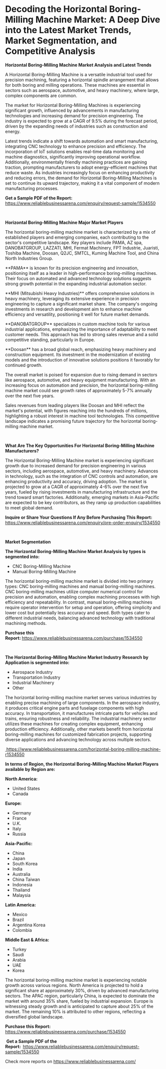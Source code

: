 <p><h1>Decoding the Horizontal Boring-Milling Machine Market: A Deep Dive into the Latest Market Trends, Market Segmentation, and Competitive Analysis</h1></p><p><strong>Horizontal Boring-Milling Machine Market Analysis and Latest Trends</strong></p>
<p><p>A Horizontal Boring-Milling Machine is a versatile industrial tool used for precision machining, featuring a horizontal spindle arrangement that allows for both boring and milling operations. These machines are essential in sectors such as aerospace, automotive, and heavy machinery, where large, complex components are common. </p><p>The market for Horizontal Boring-Milling Machines is experiencing significant growth, influenced by advancements in manufacturing technologies and increasing demand for precision engineering. The industry is expected to grow at a CAGR of 9.5% during the forecast period, driven by the expanding needs of industries such as construction and energy. </p><p>Latest trends indicate a shift towards automation and smart manufacturing, integrating CNC technology to enhance precision and efficiency. The incorporation of IoT solutions enables real-time data monitoring and machine diagnostics, significantly improving operational workflow. Additionally, environmentally friendly machining practices are gaining traction, prompting manufacturers to adopt energy-efficient machines that reduce waste. As industries increasingly focus on enhancing productivity and reducing errors, the demand for Horizontal Boring-Milling Machines is set to continue its upward trajectory, making it a vital component of modern manufacturing processes.</p></p>
<p><strong>Get a Sample PDF of the Report:&nbsp;</strong> <a href="https://www.reliablebusinessarena.com/enquiry/request-sample/1534550?utm_campaign=2133&utm_medium=2&utm_source=Github&utm_content=ia&utm_term=27022025&utm_id=horizontal-boring-milling-machine">https://www.reliablebusinessarena.com/enquiry/request-sample/1534550</a></p>
<p>&nbsp;</p>
<p><strong>Horizontal Boring-Milling Machine Major Market Players</strong></p>
<p><p>The horizontal boring-milling machine market is characterized by a mix of established players and emerging companies, each contributing to the sector's competitive landscape. Key players include PAMA, AZ spa, DANOBATGROUP, LAZZATI, MHI, Fermat Machinery, FPT Industrie, Juaristi, Toshiba Machine, Doosan, Q2JC, SMTCL, Kuming Machine Tool, and China North Industries Group.</p><p>**PAMA** is known for its precision engineering and innovation, positioning itself as a leader in high-performance boring-milling machines. Their focus on automated and advanced technology solutions suggests strong growth potential in the expanding industrial automation sector.</p><p>**MHI (Mitsubishi Heavy Industries)** offers comprehensive solutions in heavy machinery, leveraging its extensive experience in precision engineering to capture a significant market share. The company's ongoing investments in research and development aim to enhance machine efficiency and versatility, positioning it well for future market demands.</p><p>**DANOBATGROUP** specializes in custom machine tools for various industrial applications, emphasizing the importance of adaptability to meet customer needs. This approach has led to strong sales revenue and a solid competitive standing, particularly in Europe.</p><p>**Doosan** has a broad global reach, emphasizing heavy machinery and construction equipment. Its investment in the modernization of existing models and the introduction of innovative solutions positions it favorably for continued growth.</p><p>The overall market is poised for expansion due to rising demand in sectors like aerospace, automotive, and heavy equipment manufacturing. With an increasing focus on automation and precision, the horizontal boring-milling machine market could see growth rates of approximately 5-7% annually over the next five years.</p><p>Sales revenues from leading players like Doosan and MHI reflect the market's potential, with figures reaching into the hundreds of millions, highlighting a robust interest in machine tool technologies. This competitive landscape indicates a promising future trajectory for the horizontal boring-milling machine market.</p></p>
<p>&nbsp;</p>
<p><strong>What Are The Key Opportunities For Horizontal Boring-Milling Machine Manufacturers?</strong></p>
<p><p>The Horizontal Boring-Milling Machine market is experiencing significant growth due to increased demand for precision engineering in various sectors, including aerospace, automotive, and heavy machinery. Advances in technology, such as the integration of CNC controls and automation, are enhancing productivity and accuracy, driving adoption. The market is projected to grow at a CAGR of approximately 4-6% over the next five years, fueled by rising investments in manufacturing infrastructure and the trend toward smart factories. Additionally, emerging markets in Asia-Pacific are expected to be key contributors, as they ramp up production capabilities to meet global demand.</p></p>
<p><strong>Inquire or Share Your Questions If Any Before Purchasing This Report:</strong> <a href="https://www.reliablebusinessarena.com/enquiry/pre-order-enquiry/1534550?utm_campaign=2133&utm_medium=2&utm_source=Github&utm_content=ia&utm_term=27022025&utm_id=horizontal-boring-milling-machine">https://www.reliablebusinessarena.com/enquiry/pre-order-enquiry/1534550</a></p>
<p>&nbsp;</p>
<p><strong>Market Segmentation</strong></p>
<p><strong>The Horizontal Boring-Milling Machine Market Analysis by types is segmented into:</strong></p>
<p><ul><li>CNC Boring-Milling Machine</li><li>Manual Boring-Milling Machine</li></ul></p>
<p><p>The horizontal boring-milling machine market is divided into two primary types: CNC boring-milling machines and manual boring-milling machines. CNC boring-milling machines utilize computer numerical control for precision and automation, enabling complex machining processes with high efficiency and repeatability. In contrast, manual boring-milling machines require operator intervention for setup and operation, offering simplicity and lower cost but potentially less accuracy and speed. Both types cater to different industrial needs, balancing advanced technology with traditional machining methods.</p></p>
<p><strong>Purchase this Report:&nbsp;</strong><a href="https://www.reliablebusinessarena.com/purchase/1534550?utm_campaign=2133&utm_medium=2&utm_source=Github&utm_content=ia&utm_term=27022025&utm_id=horizontal-boring-milling-machine">https://www.reliablebusinessarena.com/purchase/1534550</a></p>
<p>&nbsp;</p>
<p><strong>The Horizontal Boring-Milling Machine Market Industry Research by Application is segmented into:</strong></p>
<p><ul><li>Aerospace Industry</li><li>Transportation Industry</li><li>Industrial Machinery</li><li>Other</li></ul></p>
<p><p>The horizontal boring-milling machine market serves various industries by enabling precise machining of large components. In the aerospace industry, it produces critical engine parts and fuselage components with high accuracy. In transportation, it manufactures intricate parts for vehicles and trains, ensuring robustness and reliability. The industrial machinery sector utilizes these machines for creating complex equipment, enhancing production efficiency. Additionally, other markets benefit from horizontal boring-milling machines for customized fabrication projects, supporting diverse applications and advancing technology across multiple sectors.</p></p>
<p><a href="https://www.reliablebusinessarena.com/horizontal-boring-milling-machine-r1534550?utm_campaign=2133&utm_medium=2&utm_source=Github&utm_content=ia&utm_term=27022025&utm_id=horizontal-boring-milling-machine">&nbsp;https://www.reliablebusinessarena.com/horizontal-boring-milling-machine-r1534550</a></p>
<p><strong>In terms of Region, the Horizontal Boring-Milling Machine Market Players available by Region are:</strong></p>
<p>
    <p> <strong> North America: </strong>
        <ul>
            <li>United States</li>
            <li>Canada</li>
        </ul>
        </p> 
    <p> <strong> Europe: </strong>
        <ul>
            <li>Germany</li>
            <li>France</li>
            <li>U.K.</li>
            <li>Italy</li>
            <li>Russia</li>
        </ul>
        </p> 
    <p> <strong> Asia-Pacific: </strong>
        <ul>
            <li>China</li>
            <li>Japan</li>
            <li>South Korea</li>
            <li>India</li>
            <li>Australia</li>
            <li>China Taiwan</li>
            <li>Indonesia</li>
            <li>Thailand</li>
            <li>Malaysia</li>
        </ul>
        </p> 
    <p> <strong> Latin America: </strong>
        <ul>
            <li>Mexico</li>
            <li>Brazil</li>
            <li>Argentina Korea</li>
            <li>Colombia</li>
        </ul>
        </p> 
    <p> <strong> Middle East & Africa: </strong>
        <ul>
            <li>Turkey</li>
            <li>Saudi</li>
            <li>Arabia</li>
            <li>UAE</li>
            <li>Korea</li>
        </ul>
    </p>
    </p>
<p><p>The horizontal boring-milling machine market is experiencing notable growth across various regions. North America is projected to hold a significant share at approximately 30%, driven by advanced manufacturing sectors. The APAC region, particularly China, is expected to dominate the market with around 35% share, fueled by industrial expansion. Europe is witnessing steady growth and is anticipated to capture about 25% of the market. The remaining 10% is attributed to other regions, reflecting a diversified global landscape.</p></p>
<p><strong>Purchase this Report: </strong><a href="https://www.reliablebusinessarena.com/purchase/1534550?utm_campaign=2133&utm_medium=2&utm_source=Github&utm_content=ia&utm_term=27022025&utm_id=horizontal-boring-milling-machine">https://www.reliablebusinessarena.com/purchase/1534550</a></p>
<p>&nbsp;<strong>Get a Sample PDF of the Report:&nbsp;&nbsp;</strong><a href="https://www.reliablebusinessarena.com/enquiry/request-sample/1534550?utm_campaign=2133&utm_medium=2&utm_source=Github&utm_content=ia&utm_term=27022025&utm_id=horizontal-boring-milling-machine">https://www.reliablebusinessarena.com/enquiry/request-sample/1534550</a></p>
<p><strong></strong></p>
<p>Check more reports on <a href="https://www.reliablebusinessarena.com/?utm_campaign=2133&utm_medium=2&utm_source=Github&utm_content=ia&utm_term=27022025&utm_id=horizontal-boring-milling-machine">https://www.reliablebusinessarena.com/</a></p>